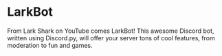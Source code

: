# LarkBot

From Lark Shark on YouTube comes LarkBot! This awesome Discord bot, written using Discord.py, will offer your server tons of cool features, from moderation to fun and games.
